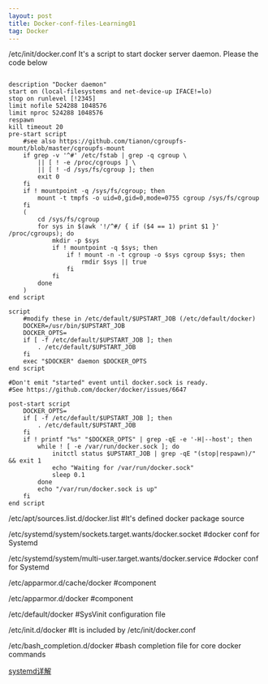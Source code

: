 ```yaml
---
layout: post
title: Docker-conf-files-Learning01
tag: Docker
---
```


/etc/init/docker.conf It's a script to start docker server daemon. Please the code below
<pre><code>
description "Docker daemon"
start on (local-filesystems and net-device-up IFACE!=lo)
stop on runlevel [!2345]
limit nofile 524288 1048576
limit nproc 524288 1048576
respawn
kill timeout 20
pre-start script
	#see also https://github.com/tianon/cgroupfs-mount/blob/master/cgroupfs-mount
	if grep -v '^#' /etc/fstab | grep -q cgroup \
		|| [ ! -e /proc/cgroups ] \
		|| [ ! -d /sys/fs/cgroup ]; then
		exit 0
	fi
	if ! mountpoint -q /sys/fs/cgroup; then
		mount -t tmpfs -o uid=0,gid=0,mode=0755 cgroup /sys/fs/cgroup
	fi
	(
		cd /sys/fs/cgroup
		for sys in $(awk '!/^#/ { if ($4 == 1) print $1 }' /proc/cgroups); do
			mkdir -p $sys
			if ! mountpoint -q $sys; then
				if ! mount -n -t cgroup -o $sys cgroup $sys; then
					rmdir $sys || true
				fi
			fi
		done
	)
end script

script
	#modify these in /etc/default/$UPSTART_JOB (/etc/default/docker)
	DOCKER=/usr/bin/$UPSTART_JOB
	DOCKER_OPTS=
	if [ -f /etc/default/$UPSTART_JOB ]; then
		. /etc/default/$UPSTART_JOB
	fi
	exec "$DOCKER" daemon $DOCKER_OPTS
end script

#Don't emit "started" event until docker.sock is ready.
#See https://github.com/docker/docker/issues/6647

post-start script
	DOCKER_OPTS=
	if [ -f /etc/default/$UPSTART_JOB ]; then
		. /etc/default/$UPSTART_JOB
	fi
	if ! printf "%s" "$DOCKER_OPTS" | grep -qE -e '-H|--host'; then
		while ! [ -e /var/run/docker.sock ]; do
			initctl status $UPSTART_JOB | grep -qE "(stop|respawn)/" && exit 1
			echo "Waiting for /var/run/docker.sock"
			sleep 0.1
		done
		echo "/var/run/docker.sock is up"
	fi
end script
</pre></code>
/etc/apt/sources.list.d/docker.list #It's defined docker package source 

/etc/systemd/system/sockets.target.wants/docker.socket #docker conf for Systemd

/etc/systemd/system/multi-user.target.wants/docker.service #docker conf for Systemd

/etc/apparmor.d/cache/docker #component

/etc/apparmor.d/docker       #component

/etc/default/docker          #SysVinit configuration file

/etc/init.d/docker           #It is included by /etc/init/docker.conf

/etc/bash_completion.d/docker #bash completion file for core docker commands

<a href="https://blog.linuxeye.com/400.html">systemd详解</a>
